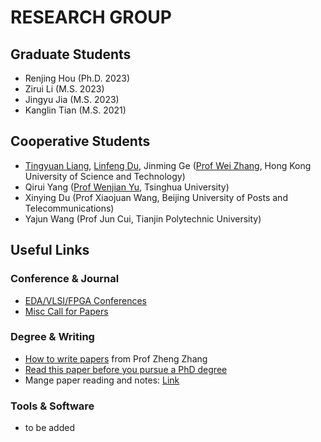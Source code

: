 ---
---

# RESEARCH GROUP

## Graduate Students

- Renjing Hou (Ph.D. 2023)
- Zirui Li (M.S. 2023)
- Jingyu Jia (M.S. 2023)
- Kanglin Tian (M.S. 2021)

## Cooperative Students

- [Tingyuan Liang](https://www.researchgate.net/profile/Tingyuan-Liang), [Linfeng Du](https://www.linkedin.cn/incareer/in/linfeng-du), Jinming Ge ([Prof Wei Zhang](https://seng.hkust.edu.hk/about/people/faculty/wei-zhang), Hong Kong University of Science and Technology)
- Qirui Yang ([Prof Wenjian Yu](https://numbda.cs.tsinghua.edu.cn/), Tsinghua University)
- Xinying Du (Prof Xiaojuan Wang, Beijing University of Posts and Telecommunications)
- Yajun Wang (Prof Jun Cui, Tianjin Polytechnic University)

## Useful Links

### Conference & Journal

- [EDA/VLSI/FPGA Conferences](https://www.cse.chalmers.se/research/group/vlsi/conference/)
- [Misc Call for Papers](http://wikicfp.com/cfp/allcfp)

### Degree & Writing
- [How to write papers](https://web.ece.ucsb.edu/~zhengzhang/paper%20writing%20checklist_v2.pdf) from Prof Zheng Zhang
- [Read this paper before you pursue a PhD degree](https://www.cs.cmu.edu/~harchol/gradschooltalk.pdf)
- Mange paper reading and notes: [Link](https://readpaper.com)

### Tools & Software
- to be added

